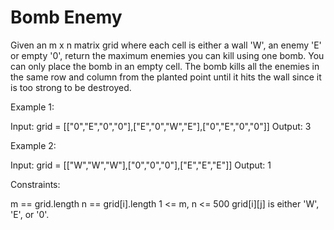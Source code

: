 # Bomb Enemy

Given an m x n matrix grid where each cell is either a wall 'W', an enemy 'E' or empty '0', return the maximum enemies you can kill using one bomb. You can only place the bomb in an empty cell.
The bomb kills all the enemies in the same row and column from the planted point until it hits the wall since it is too strong to be destroyed.

Example 1:

Input: grid = [["0","E","0","0"],["E","0","W","E"],["0","E","0","0"]]
Output: 3

Example 2:

Input: grid = [["W","W","W"],["0","0","0"],["E","E","E"]]
Output: 1

Constraints:

m == grid.length
n == grid[i].length
1 <= m, n <= 500
grid[i][j] is either 'W', 'E', or '0'.
